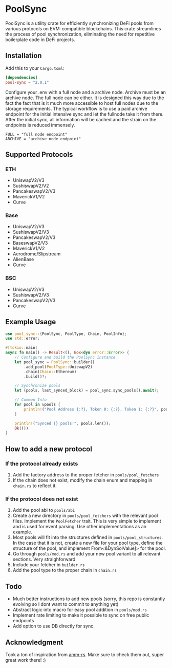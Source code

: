 # PoolSync

PoolSync is a utility crate for efficiently synchronizing DeFi pools from various protocols on EVM-compatible blockchains. This crate streamlines the process of pool synchronization, eliminating the need for repetitive boilerplate code in DeFi projects.


## Installation

Add this to your `Cargo.toml`:

```toml
[dependencies]
pool-sync = "2.0.1"
```

Configure your .env with a full node and a archive node. Archive must be an archive node. The full node can be either. It is designed this way due to the fact the fact that is it much more accessible to host full nodes due to the storage requirements. The typical workflow is to use a paid archive endpoint for the initial intensive sync and let the fullnode take it from there. After the initial sync, all information will be cached and the strain on the endpoints is reduced immensely. 

```env
FULL = "full node endpoint"
ARCHIVE = "archive node endpoint"
```

## Supported Protocols
### ETH
- UniswapV2/V3
- SushiswapV2/V2
- PancakeswapV2/V3
- MaverickV1/V2
- Curve
### Base
- UniswapV2/V3
- SushiswapV2/V3
- PancakeswapV2/V3
- BaseswapV2/V3
- MaverickV1/V2
- Aerodrome/Slipstream
- AlienBase
- Curve
### BSC
- UniswapV2/V3
- SushiswapV2/V3
- PancakeswapV2/V3
- Curve

## Example Usage
```rust
use pool_sync::{PoolSync, PoolType, Chain, PoolInfo};
use std::error;

#[tokio::main]
async fn main() -> Result<(), Box<dyn error::Error>> {
    // Configure and build the PoolSync instance
    let pool_sync = PoolSync::builder()
        .add_pool(PoolType::UniswapV2)
        .chain(Chain::Ethereum)
        .build()?;

    // Synchronize pools
    let (pools, last_synced_block) = pool_sync.sync_pools().await?;

    // Common Info
    for pool in &pools {
        println!("Pool Address {:?}, Token 0: {:?}, Token 1: {:?}", pool.address(), pool.token0_name(), pool.token1_name());
    }

    println!("Synced {} pools!", pools.len());
    Ok(())
}
```

## How to add a new protocol
### If the protocol already exists 
1) Add the factory address to the proper fetcher in `pools/pool_fetchers`
2) If the chain does not exist, modify the chain enum and mapping in `chain.rs` to reflect it.

### If the protocol does not exist 
1) Add the pool abi to `pools/abi`
2) Create a new directory in `pools/pool_fetchers` with the relevant pool files. Implement the `PoolFetcher` trait. This is very simple to implement and is used for event parsing. Use other implementations as an example.
3) Most pools will fit into the structures defined in `pools/pool_structures`. In the case that it is not, create a new file for your pool type, define the structure of the pool, and implement From<&DynSolValue]> for the pool.
4) Go through `pools/mod.rs` and add your new pool variant to all relevant sections. Very straighforward
5) Include your fetcher in `builder.rs`
6) Add the pool type to the proper chain in `chain.rs`


## Todo
- Much better instructions to add new pools (sorry, this repo is constantly evolving so I dont want to commit to anything yet)
- Abstract logic into macro for easy pool addition in `pools/mod.rs`
- Implement rate limiting to make it possible to sync on free public endpoints
- Add option to use DB directly for sync. 

## Acknowledgment
Took a ton of inspiration from [amm-rs](https://github.com/darkforestry/amms-rs). Make sure to check them out, super great work there! :)













